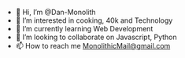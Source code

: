 - 👋 Hi, I’m @Dan-Monolith
- 👀 I’m interested in cooking, 40k and Technology
- 🌱 I’m currently learning Web Development
- 💞️ I’m looking to collaborate on Javascript, Python
- 📫 How to reach me MonolithicMail@gmail.com

<!---
Dan-Monolith/Dan-Monolith is a ✨ special ✨ repository because its `README.md` (this file) appears on your GitHub profile.
You can click the Preview link to take a look at your changes.
--->
